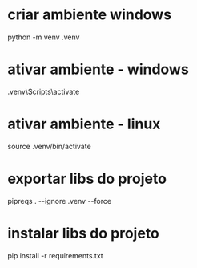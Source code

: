 # criar ambiente windows
python -m venv .venv

# ativar ambiente - windows
.venv\Scripts\activate

# ativar ambiente - linux
source .venv/bin/activate

# exportar libs do projeto
pipreqs . --ignore .venv --force

# instalar libs do projeto
pip install -r requirements.txt